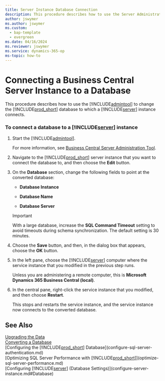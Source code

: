 ```yaml
---
title: Server Instance Database Connection
description: This procedure describes how to use the Server Administration tool to change the Dynamics NAV database to which a Server instance connects.
author: jswymer
ms.author: jswymer
ms.custom:
  - bap-template
  - evergreen
ms.date: 04/16/2024
ms.reviewer: jswymer
ms.service: dynamics-365-op
ms-topic: how-to
---
```


# Connecting a Business Central Server Instance to a Database

This procedure describes how to use the [!INCLUDE[admintool](../developer/includes/admintool.md)] to change the [!INCLUDE[prod_short](../developer/includes/prod_short.md)] database to which a [!INCLUDE[server](../developer/includes/server.md)] instance connects.  

### To connect a database to a [!INCLUDE[server](../developer/includes/server.md)] instance  

1.  Start the [!INCLUDE[admintool](../developer/includes/admintool.md)].  

     For more information, see [Business Central Server Administration Tool](Administration-Tool.md).  

2.  Navigate to the [!INCLUDE[prod_short](../developer/includes/prod_short.md)] server instance that you want to connect the database to, and then choose the **Edit** button.  

3.  On the **Database** section, change the following fields to point at the converted database:  

    -   **Database Instance**  

    -   **Database Name**  

    -   **Database Server**  

    > [!IMPORTANT]  
    >  With a large database, increase the **SQL Command Timeout** setting to avoid timeouts during schema synchronization. The default setting is 30 minutes.  

4.  Choose the **Save** button, and then, in the dialog box that appears, choose the **OK** button.  

5.  In the left pane, choose the [!INCLUDE[server](../developer/includes/server.md)] computer where the service instance that you modified in the previous step runs.  

     Unless you are administering a remote computer, this is **Microsoft Dynamics 365 Business Central \(local\)**.  

6.  In the central pane, right-click the service instance that you modified, and then choose **Restart**.  

     This stops and restarts the service instance, and the service instance now connects to the converted database.  

## See Also
  
[Upgrading the Data](../upgrade/Upgrading-the-Data.md)  
[Converting a Database](../upgrade/converting-a-database.md)  
[Configuring the [!INCLUDE[prod_short](../developer/includes/prod_short.md)] Database](configure-sql-server-authentication.md)  
[Optimizing SQL Server Performance with [!INCLUDE[prod_short](../developer/includes/prod_short.md)]](optimize-sql-server-performance.md)  
[Configuring [!INCLUDE[server](../developer/includes/server.md)] (Database Settings)](configure-server-instance.md#Database)  
